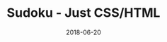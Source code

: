 ---
title: 'Sudoku - Just CSS/HTML'
description: 'Complete a sudoku puzzle without Javascript or server-side interaction.'
gametype: 'medium'
gameid: 1
date: 2018-06-20
tags: []
draft: false
type: 'games'
num19: [{'idx':1,'arr1':[1,2,3,4,5,6,7,8,9],'arr2':[1,2,3,4,5,6,7,8,9]},{'idx':2,'arr1':[1,2,3,4,5,6,7,8,9],'arr2':[1,2,3,4,5,6,7,8,9]},{'idx':3,'arr1':[1,2,3,4,5,6,7,8,9],'arr2':[1,2,3,4,5,6,7,8,9]},{'idx':4,'arr1':[1,2,3,4,5,6,7,8,9],'arr2':[1,2,3,4,5,6,7,8,9]},{'idx':5,'arr1':[1,2,3,4,5,6,7,8,9],'arr2':[1,2,3,4,5,6,7,8,9]},{'idx':6,'arr1':[1,2,3,4,5,6,7,8,9],'arr2':[1,2,3,4,5,6,7,8,9]},{'idx':7,'arr1':[1,2,3,4,5,6,7,8,9],'arr2':[1,2,3,4,5,6,7,8,9]},{'idx':8,'arr1':[1,2,3,4,5,6,7,8,9],'arr2':[1,2,3,4,5,6,7,8,9]},{'idx':9,'arr1':[1,2,3,4,5,6,7,8,9],'arr2':[1,2,3,4,5,6,7,8,9]}]
puzzle: [[0, 0, 0, 2, 0, 0, 0, 0, 7], [0, 0, 5, 0, 0, 6, 2, 0, 0], [0, 0, 0, 8, 0, 5, 0, 9, 0], [5, 0, 7, 1, 0, 0, 0, 4, 0], [4, 2, 6, 0, 0, 0, 0, 0, 0], [3, 0, 1, 9, 0, 0, 0, 5, 0], [0, 0, 0, 7, 0, 1, 0, 2, 0], [0, 0, 2, 0, 0, 4, 1, 0, 0], [0, 0, 0, 3, 0, 0, 0, 0, 8]]
layout: 'sudokucssstatic'
---